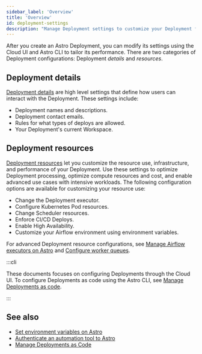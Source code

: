 ```yaml
---
sidebar_label: 'Overview'
title: 'Overview'
id: deployment-settings
description: "Manage Deployment settings to customize your Deployment for your use case."
---
```


After you create an Astro Deployment, you can modify its settings using the Cloud UI and Astro CLI to tailor its performance. There are two categories of Deployment configurations: Deployment _details_ and _resources_.

## Deployment details

[Deployment details](deployment-details.md) are high level settings that define how users can interact with the Deployment. These settings include:

- Deployment names and descriptions.
- Deployment contact emails.
- Rules for what types of deploys are allowed.
- Your Deployment's current Workspace.

## Deployment resources

[Deployment resources](deployment-resources.md) let you customize the resource use, infrastructure, and performance of your Deployment. Use these settings to optimize Deployment processing, optimize compute resources and cost, and enable advanced use cases with intensive workloads. The following configuration options are available for customizing your resource use:

- Change the Deployment executor.
- Configure Kubernetes Pod resources.
- Change Scheduler resources.
- Enforce CI/CD Deploys.
- Enable High Availability.
- Customize your Airflow environment using environment variables.

For advanced Deployment resource configurations, see [Manage Airflow executors on Astro](executors-overview.md) and [Configure worker queues](configure-worker-queues.md).

:::cli

These documents focuses on configuring Deployments through the Cloud UI. To configure Deployments as code using the Astro CLI, see [Manage Deployments as code](manage-deployments-as-code.md).

:::

## See also

- [Set environment variables on Astro](environment-variables.md)
- [Authenticate an automation tool to Astro](automation-authentication.md)
- [Manage Deployments as Code](manage-deployments-as-code.md)

